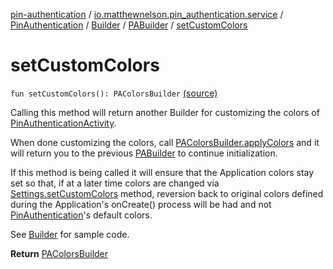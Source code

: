 [pin-authentication](../../../../index.md) / [io.matthewnelson.pin_authentication.service](../../../index.md) / [PinAuthentication](../../index.md) / [Builder](../index.md) / [PABuilder](index.md) / [setCustomColors](./set-custom-colors.md)

# setCustomColors

`fun setCustomColors(): PAColorsBuilder` [(source)](https://github.com/05nelsonm/pin-authentication/blob/master/pin-authentication/src/main/java/io/matthewnelson/pin_authentication/service/PinAuthentication.kt#L250)

Calling this method will return another Builder for customizing the colors
of [PinAuthenticationActivity](#).

When done customizing the colors, call [PAColorsBuilder.applyColors](../-p-a-colors-builder/apply-colors.md) and it
will return you to the previous [PABuilder](index.md) to continue initialization.

If this method is being called it will ensure that the Application colors
stay set so that, if at a later time colors are changed via
[Settings.setCustomColors](../../-settings/set-custom-colors.md) method, reversion back to original colors defined
during the Application's onCreate() process will be had and not
[PinAuthentication](../../index.md)'s default colors.

See [Builder](../index.md) for sample code.

**Return**
[PAColorsBuilder](../-p-a-colors-builder/index.md)

